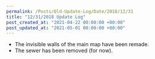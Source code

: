 ```yaml
---
permalink: /Posts/Old-Update-Log/Date/2018/12/31
title: "12/31/2018 Update Log"
post_created_at: "2021-04-22 00:00:00 +00:00"
post_updated_at: "2021-05-01 00:00:00 +00:00"
---
```


* The invisible walls of the main map have been remade.
* The sewer has been removed (for now).